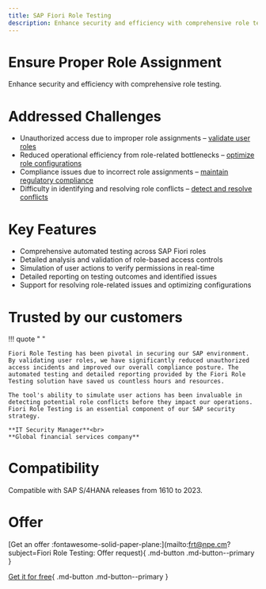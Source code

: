 ```yaml
---
title: SAP Fiori Role Testing
description: Enhance security and efficiency with comprehensive role testing.
---
```

# Ensure Proper Role Assignment
Enhance security and efficiency with comprehensive role testing.

# Addressed Challenges

- Unauthorized access due to improper role assignments – [validate user roles](FPS01/use-cases/role-validation.md)
- Reduced operational efficiency from role-related bottlenecks – [optimize role configurations](FPS01/use-cases/role-optimization.md)
- Compliance issues due to incorrect role assignments – [maintain regulatory compliance](FPS01/use-cases/compliance.md)
- Difficulty in identifying and resolving role conflicts – [detect and resolve conflicts](FPS01/use-cases/role-conflicts.md)

# Key Features

- Comprehensive automated testing across SAP Fiori roles
- Detailed analysis and validation of role-based access controls
- Simulation of user actions to verify permissions in real-time
- Detailed reporting on testing outcomes and identified issues
- Support for resolving role-related issues and optimizing configurations

# Trusted by our customers

!!! quote " "

    Fiori Role Testing has been pivotal in securing our SAP environment. By validating user roles, we have significantly reduced unauthorized access incidents and improved our overall compliance posture. The automated testing and detailed reporting provided by the Fiori Role Testing solution have saved us countless hours and resources.

    The tool's ability to simulate user actions has been invaluable in detecting potential role conflicts before they impact our operations. Fiori Role Testing is an essential component of our SAP security strategy.

    **IT Security Manager**<br>
    **Global financial services company**

# Compatibility

Compatible with SAP S/4HANA releases from 1610 to 2023.

# Offer

[Get an offer :fontawesome-solid-paper-plane:](mailto:frt@npe.cm?subject=Fiori Role Testing: Offer request){ .md-button .md-button--primary }

[Get it for free](get-for-free.md){ .md-button .md-button--primary }